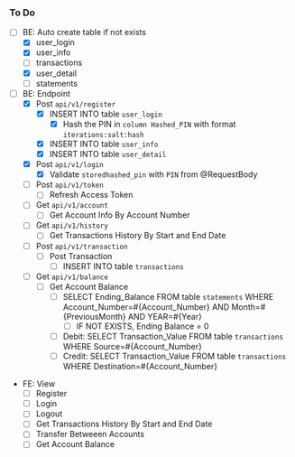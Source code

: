 ### To Do

- [ ] BE: Auto create table if not exists
  - [x] user_login
  - [x] user_info
  - [ ] transactions
  - [x] user_detail
  - [ ] statements

- [ ] BE: Endpoint
  - [x] Post `api/v1/register`
    - [x] INSERT INTO table `user_login`
      - [x] Hash the PIN in `column Hashed_PIN` with format `iterations:salt:hash`
    - [x] INSERT INTO table `user_info`
    - [x] INSERT INTO table `user_detail`
  - [x] Post `api/v1/login`
    - [x] Validate `storedhashed_pin` with `PIN` from @RequestBody
  - [ ] Post `api/v1/token`
    - [ ] Refresh Access Token
  - [ ] Get `api/v1/account`
    - [ ] Get Account Info By Account Number
  - [ ] Get `api/v1/history`
    - [ ] Get Transactions History By Start and End Date
  - [ ] Post `api/v1/transaction`
    - [ ] Post Transaction
      - [ ] INSERT INTO table `transactions`
  - [ ] Get `api/v1/balance`
    - [ ] Get Account Balance
      - [ ] SELECT Ending_Balance FROM table `statements` WHERE Account_Number=#{Account_Number} AND Month=#{PreviousMonth} AND YEAR=#{Year}
        - [ ] IF NOT EXISTS, Ending Balance = 0
      - [ ] Debit: SELECT Transaction_Value FROM table `transactions` WHERE Source=#{Account_Number}
      - [ ] Credit: SELECT Transaction_Value FROM table `transactions` WHERE Destination=#{Account_Number}

- FE: View
  - [ ] Register
  - [ ] Login
  - [ ] Logout
  - [ ] Get Transactions History By Start and End Date
  - [ ] Transfer Betweeen Accounts
  - [ ] Get Account Balance